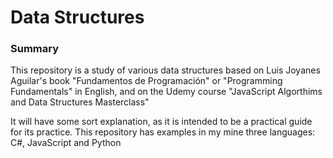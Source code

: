 # Data Structures

### Summary

This repository is a study of various data structures based on Luis Joyanes Aguilar's book "Fundamentos de Programación" or "Programming Fundamentals" in English, and on the Udemy course "JavaScript Algorthims and Data Structures Masterclass"

It will have some sort explanation, as it is intended to be a practical guide for its practice. This repository has examples in my mine three languages: C#, JavaScript and Python
